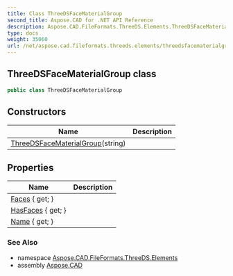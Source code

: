 ```yaml
---
title: Class ThreeDSFaceMaterialGroup
second_title: Aspose.CAD for .NET API Reference
description: Aspose.CAD.FileFormats.ThreeDS.Elements.ThreeDSFaceMaterialGroup class. 
type: docs
weight: 35060
url: /net/aspose.cad.fileformats.threeds.elements/threedsfacematerialgroup/
---
```

## ThreeDSFaceMaterialGroup class

```csharp
public class ThreeDSFaceMaterialGroup
```

## Constructors

| Name | Description |
| --- | --- |
| [ThreeDSFaceMaterialGroup](threedsfacematerialgroup/)(string) |  |

## Properties

| Name | Description |
| --- | --- |
| [Faces](../../aspose.cad.fileformats.threeds.elements/threedsfacematerialgroup/faces/) { get; } |  |
| [HasFaces](../../aspose.cad.fileformats.threeds.elements/threedsfacematerialgroup/hasfaces/) { get; } |  |
| [Name](../../aspose.cad.fileformats.threeds.elements/threedsfacematerialgroup/name/) { get; } |  |

### See Also

* namespace [Aspose.CAD.FileFormats.ThreeDS.Elements](../../aspose.cad.fileformats.threeds.elements/)
* assembly [Aspose.CAD](../../)


